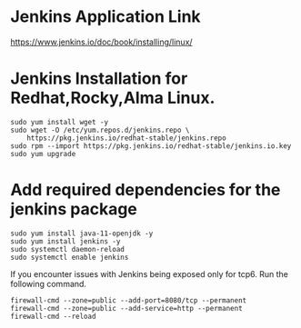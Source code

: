 # Jenkins Application Link
https://www.jenkins.io/doc/book/installing/linux/

# Jenkins Installation for Redhat,Rocky,Alma Linux.
```
sudo yum install wget -y
sudo wget -O /etc/yum.repos.d/jenkins.repo \
    https://pkg.jenkins.io/redhat-stable/jenkins.repo
sudo rpm --import https://pkg.jenkins.io/redhat-stable/jenkins.io.key
sudo yum upgrade
```
# Add required dependencies for the jenkins package
```
sudo yum install java-11-openjdk -y
sudo yum install jenkins -y
sudo systemctl daemon-reload
sudo systemctl enable jenkins
```
If you encounter issues with Jenkins being exposed only for tcp6.
Run the following command. 
```
firewall-cmd --zone=public --add-port=8080/tcp --permanent
firewall-cmd --zone=public --add-service=http --permanent
firewall-cmd --reload
```
